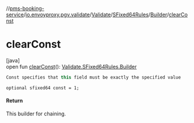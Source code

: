 //[pms-booking-service](../../../../../index.md)/[io.envoyproxy.pgv.validate](../../../index.md)/[Validate](../../index.md)/[SFixed64Rules](../index.md)/[Builder](index.md)/[clearConst](clear-const.md)

# clearConst

[java]\
open fun [clearConst](clear-const.md)(): [Validate.SFixed64Rules.Builder](index.md)

```kotlin
Const specifies that this field must be exactly the specified value

```
`optional sfixed64 const = 1;`

#### Return

This builder for chaining.